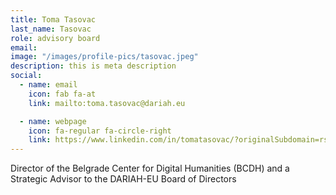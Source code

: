 ```yaml
---
title: Toma Tasovac
last_name: Tasovac
role: advisory board
email: 
image: "/images/profile-pics/tasovac.jpeg"
description: this is meta description
social:
  - name: email
    icon: fab fa-at
    link: mailto:toma.tasovac@dariah.eu

  - name: webpage
    icon: fa-regular fa-circle-right
    link: https://www.linkedin.com/in/tomatasovac/?originalSubdomain=rs
---
```


Director of the Belgrade Center for Digital Humanities (BCDH) and a Strategic Advisor to the DARIAH-EU Board of Directors